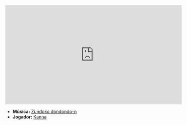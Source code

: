 <iframe width="560" height="315" src="https://www.youtube.com/embed/chSjybsg9UY?si=qORbFcmSGt3eULKV" title="YouTube video player" frameborder="0" allow="accelerometer; autoplay; clipboard-write; encrypted-media; gyroscope; picture-in-picture; web-share" referrerpolicy="strict-origin-when-cross-origin" allowfullscreen></iframe>

- **Música:** [Zundoko dondondo-n](../Músicas/Zundoko%20dondondo-n.md)
- **Jogador:** [Kanna](content/Jogadores/Kanna.md)